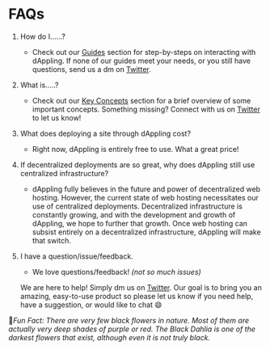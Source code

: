 # FAQs

1. How do I......?
   * Check out our [Guides](../guides/) section for step-by-steps on interacting with dAppling. If none of our guides meet your needs, or you still have questions, send us a dm on [Twitter](https://twitter.com/dApplingNetwork).
2. What is.....?
   * Check out our [Key Concepts](../key-concepts/) section for a brief overview of some important concepts. Something missing? Connect with us on [Twitter](https://twitter.com/dApplingNetwork) to let us know!
3. What does deploying a site through dAppling cost?
   * Right now, dAppling is entirely free to use. What a great price!
4. If decentralized deployments are so great, why does dAppling still use centralized infrastructure?
   * dAppling fully believes in the future and power of decentralized web hosting. However, the current state of web hosting necessitates our use of centralized deployments. Decentralized infrastructure is constantly growing, and with the development and growth of dAppling, we hope to further that growth. Once web hosting can subsist entirely on a decentralized infrastructure, dAppling will make that switch.
5.  I have a question/issue/feedback.

    * We love questions/feedback! _(not so much issues)_&#x20;

    We are here to help! Simply dm us on [Twitter](https://twitter.com/dApplingNetwork). Our goal is to bring you an amazing, easy-to-use product so please let us know if you need help, have a suggestion, or would like to chat :smile:&#x20;

:cactus:_Fun Fact: There are very few black flowers in nature. Most of them are actually very deep shades of purple or red. The Black Dahlia is one of the darkest flowers that exist, although even it is not truly black._
